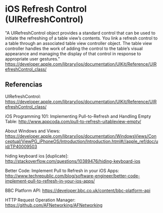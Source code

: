 # iOS Refresh Control (UIRefreshControl)
"A UIRefreshControl object provides a standard control that can be used to initiate the refreshing of a table view’s contents. You link a refresh control to a table through an associated table view controller object. The table view controller handles the work of adding the control to the table’s visual appearance and managing the display of that control in response to appropriate user gestures." https://developer.apple.com/library/ios/documentation/UIKit/Reference/UIRefreshControl_class/

## Referencias
UIRefreshControl: https://developer.apple.com/library/ios/documentation/UIKit/Reference/UIRefreshControl_class/

iOS Programming 101: Implementing Pull-to-Refresh and Handling Empty Table: http://www.appcoda.com/pull-to-refresh-uitableview-empty/

About Windows and Views: https://developer.apple.com/library/ios/documentation/WindowsViews/Conceptual/ViewPG_iPhoneOS/Introduction/Introduction.html#//apple_ref/doc/uid/TP40009503

hiding keyboard ios [duplicate]: http://stackoverflow.com/questions/10389476/hiding-keyboard-ios

Better Code: Implement Pull to Refresh in your iOS Apps: http://www.techrepublic.com/blog/software-engineer/better-code-implement-pull-to-refresh-in-your-ios-apps/

BBC Platform API: https://developer.bbc.co.uk/content/bbc-platform-api

HTTP Request Operation Manager: https://github.com/AFNetworking/AFNetworking